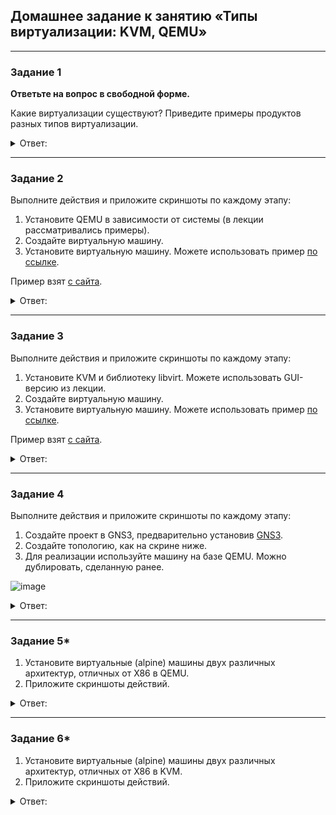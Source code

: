 ## Домашнее задание к занятию «Типы виртуализации: KVM, QEMU»
---
### Задание 1

**Ответьте на вопрос в свободной форме.**

Какие виртуализации существуют? Приведите примеры продуктов разных типов виртуализации.

<details> 
<summary> Ответ:  </summary>
Виртуализации существуют такие: Аппаратная, Программная, Контейнерная, Хостинговая.
 
Например
 
1. Компьютер с установленным гипервизором. Для аппаратной виртуализации важно, чтобы у процессора и материнской платы была поддержка виртуализации на аппаратном уровне. Напаример KVM, XEN, Hyper-V, QEMU.
 
2. Пример программных  - VMware Workstation, VirtualBox.
 
3. Контейнерная - Docker и Kubernetes.
 
4. Хостинговая OpenVZ, Virtuozzo
 
</details> 
 
---

### Задание 2 

Выполните действия и приложите скриншоты по каждому этапу:

1. Установите QEMU в зависимости от системы (в лекции рассматривались примеры).
2. Создайте виртуальную машину.
3. Установите виртуальную машину.
Можете использовать пример [по ссылке](https://dl-cdn.alpinelinux.org/alpine/v3.13/releases/x86/alpine-standard-3.13.5-x86.iso).

Пример взят [с сайта](https://alpinelinux.org). 
<details> 
<summary> Ответ:  </summary>
Установим QEMU командой
```
sudo apt install qemu-kvm qemu qemu-system
```

Для начала создадим диск для установки в виде образа, формата qcow2. Этот формат используется по умолчанию в qemu. Размер выберем 10Гб.

Команда создает образ
````
sudo qemu-img create -f qcow2 alpine.qcow 10G
````
Загрузим образ alpine-standard-3.13.5-x86.iso из задания командой.
```
wget https://dl-cdn.alpinelinux.org/alpine/v3.13/releases/x86/alpine-standard-3.13.5-x86.iso
```
Теперь запустим ВМ командой в которой укажем подключение созданного зарания вируального диска и скаченного образа 
с параметром -m с заданием объема оперативной памяти. 
```
 sudo qemu-system-x86_64 -hda /mnt/alpine.qcow -boot d -cdrom ./Загрузки/alpine-standard-3.13.5-x86.iso -m 1024
```

![images](https://user-images.githubusercontent.com/134618774/240965898-20d727ff-21ff-463f-91ba-1ce11ef3fa28.jpg)

Запускаем устновку Alpine команда из под root 
```
 setup-alpnie
```

![images](https://user-images.githubusercontent.com/134618774/240973948-03b1cbf1-98c0-477c-bad1-8a3208d72cdd.jpg)

После установки перезагружаем ВМ.
 
Остановим ВМ и попробуем запустить командой
```
 sudo qemu-system-x86_64 -hda /mnt/alpine.qcow -m 1024
```

![images](https://user-images.githubusercontent.com/134618774/240975206-24656efb-3ea7-422b-889b-9acead8bd370.jpg)

ВМ работает. Alpine запустился.

![images](https://user-images.githubusercontent.com/134618774/240975564-044b07e2-f8fb-4513-a20d-2079ab449cbe.jpg)
</details> 

---

### Задание 3 

Выполните действия и приложите скриншоты по каждому этапу:

1. Установите KVM и библиотеку libvirt. Можете использовать GUI-версию из лекции. 
2. Создайте виртуальную машину. 
3. Установите виртуальную машину. 
Можете использовать пример [по ссылке](https://dl-cdn.alpinelinux.org/alpine/v3.13/releases/x86/alpine-standard-3.13.5-x86.iso). 

Пример взят [с сайта](https://alpinelinux.org). 

<details> 
<summary> Ответ:  </summary>

Установим KVM командой
 ```
 sudo apt install qemu qemu-kvm libvirt-daemon libvirt-clients bridge-utils virt-manager
 ```
 
Установка завершена 
![images](https://user-images.githubusercontent.com/134618774/240977248-37f20f91-c535-44bc-a27d-ec1a8a99554a.jpg)

Пользователь из под которого работаете должен быть в группе libvirt

Проверим командой 
 ```
 id -Gn lss. 
 ``` 
![images](https://user-images.githubusercontent.com/134618774/240977648-74299198-3b44-46b2-8cbb-beb076221d51.jpg)

Да пользовватель в группе
 
Проверим что сервис libvirt запущен и работает:
```
sudo systemctl status libvirtd
```
![images](https://user-images.githubusercontent.com/134618774/240978044-17824660-019c-45bc-8e1c-7e55bb951e3e.jpg)

Проверим что все установлено верно командой 
```
kvm-ok
```
 
![images](https://user-images.githubusercontent.com/134618774/240978214-bf1b757e-8fbf-413d-92e2-1427ef3f444c.jpg)


Запустим ВМ командой
```
sudo virt-install --virt-type=kvm --name alpine --ram 1048 --vcpus=1 --hvm --cdrom=/var/lib/libvirt/boot/alpine-standard-3.13.5-x86.iso --network=bridge:virbr0,model=virtio --graphics vnc --disk path=/var/lib/libvirt/images/alpine.qcow2,size=40,bus=virtio,format=qcow2
```
 
Установка Alpine запустилась
 
![images](https://user-images.githubusercontent.com/134618774/240979713-8d7b7719-17e0-4d03-ac80-1e8ddf4a5788.jpg)
 
 ВМ установил.
 
 Теперь запустим ВМ командой
 ```
 sudo virsh start alpine
 ```
 Получилось
 
 ![](https://user-images.githubusercontent.com/134618774/240982828-2fb65fb4-8ae5-4f77-b194-10a7833d6a56.png)

</details> 
 
---

### Задание 4

Выполните действия и приложите скриншоты по каждому этапу:

1. Создайте проект в GNS3, предварительно установив [GNS3](https://github.com/GNS3/gns3-gui/releases).
2. Создайте топологию, как на скрине ниже.
3. Для реализации используйте машину на базе QEMU. Можно дублировать, сделанную ранее. 

![image](https://user-images.githubusercontent.com/73060384/118615008-f95e9680-b7c8-11eb-9610-fc1e73d8bd70.png)
<details> 
<summary> Ответ:  </summary>

</details> 
 
---

### Задание 5*

1. Установите виртуальные (alpine) машины двух различных архитектур, отличных от X86 в QEMU.
1. Приложите скриншоты действий.

<details> 
<summary> Ответ:  </summary>

</details> 

---

### Задание 6*

1. Установите виртуальные (alpine) машины двух различных архитектур, отличных от X86 в KVM.
1. Приложите скриншоты действий.

<details> 
<summary> Ответ:  </summary>

</details> 
